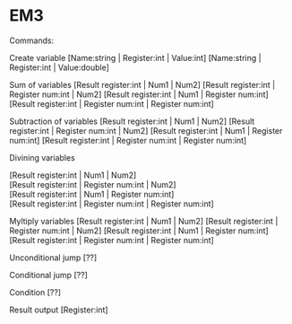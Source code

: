# EM3

Commands:

Create variable
<CrtVarI> [Name:string | Register:int | Value:int]
<CrtVarD> [Name:string | Register:int | Value:double]

Sum of variables
<Sum> [Result register:int | Num1 | Num2]
<Sum> [Result register:int | Register num:int | Num2]
<Sum> [Result register:int | Num1 | Register num:int]
<Sum> [Result register:int | Register num:int | Register num:int]

Subtraction of variables
<Subtr> [Result register:int | Num1 | Num2]
<Subtr> [Result register:int | Register num:int | Num2]
<Subtr> [Result register:int | Num1 | Register num:int]
<Subtr> [Result register:int | Register num:int | Register num:int]

Divining variables
<Div> [Result register:int | Num1 | Num2]
<Div> [Result register:int | Register num:int | Num2]
<Div> [Result register:int | Num1 | Register num:int]
<Div> [Result register:int | Register num:int | Register num:int]

Myltiply variables
<Mult> [Result register:int | Num1 | Num2]
<Mult> [Result register:int | Register num:int | Num2]
<Mult> [Result register:int | Num1 | Register num:int]
<Mult> [Result register:int | Register num:int | Register num:int]

Unconditional jump
<Jmp> [??]

Conditional jump
<IfJmp> [??]

Condition
<If> [??]

Result output
<Out> [Register:int]
